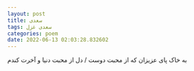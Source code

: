 ```yaml
---
layout: post
title: سعدی
tags: سعدی غزل
categories: poem
date: 2022-06-13 02:03:28.832602
---
```


به خاک پای عزیزان که از محبت دوست / دل از محبت دنیا و آخرت کندم